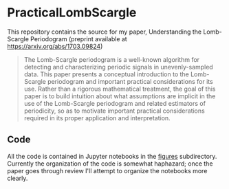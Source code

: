 # PracticalLombScargle

This repository contains the source for my paper, Understanding the Lomb-Scargle Periodogram (preprint available at https://arxiv.org/abs/1703.09824)

> The Lomb-Scargle periodogram is a well-known algorithm for detecting and characterizing periodic signals in unevenly-sampled data. This paper presents a conceptual introduction to the Lomb-Scargle periodogram and important practical considerations for its use. Rather than a rigorous mathematical treatment, the goal of this paper is to build intuition about what assumptions are implicit in the use of the Lomb-Scargle periodogram and related estimators of periodicity, so as to motivate important practical considerations required in its proper application and interpretation.


## Code

All the code is contained in Jupyter notebooks in the [figures](figures) subdirectory.
Currently the organization of the code is somewhat haphazard; once the paper goes through review I'll attempt to organize the notebooks more clearly.

